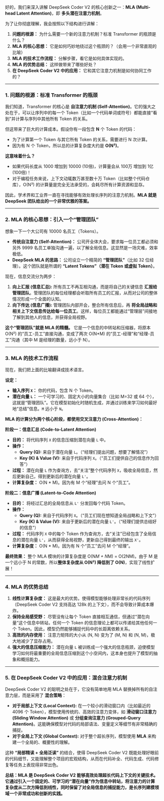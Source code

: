 好的，我们来深入讲解 DeepSeek Coder V2 的核心创新之一：**MLA (Multi-head Latent Attention)**，即 **多头潜在注意力机制**。

为了让你彻底理解，我会按照以下结构进行讲解：
1.  **问题的根源：** 为什么需要一个新的注意力机制？标准 Transformer 的瓶颈是什么？
2.  **MLA 的核心思想：** 它是如何巧妙地绕过这个瓶颈的？（会用一个非常直观的比喻）
3.  **MLA 的技术工作流程：** 分解步骤，看它是如何具体实现的。
4.  **MLA 的优势总结：** 这样做带来了哪些好处？
5.  **在 DeepSeek Coder V2 中的应用：** 它和其它注意力机制是如何协同工作的？

---

### 1. 问题的根源：标准 Transformer 的瓶颈

我们知道，Transformer 的核心是 **自注意力机制 (Self-Attention)**。它的强大之处在于，可以让序列中的每一个 Token（比如一个代码单词或符号）都能直接“看到”并计算与序列中其他所有 Token 的关系。

但这带来了巨大的计算成本。假设你有一段包含 **N** 个 Token 的代码：
*   为了计算第一个 Token 与其它所有 Token 的关系，需要进行 N 次计算。
*   因为有 N 个 Token，所以总的计算复杂度大约是 **O(N²)**。

**这意味着什么？**
*   如果代码长度从 1000 增加到 10000 (10倍)，计算量会从 100万 增加到 1亿 (100倍)！
*   对于编程任务来说，上下文动辄数万甚至数十万 Token（比如整个代码仓库），O(N²) 的计算量是完全无法承受的，会耗尽所有计算资源和显存。

因此，学术界和工业界一直在寻找能够有效处理长序列的注意力机制。**MLA 就是 DeepSeek 团队给出的一个非常优雅的答案。**

---

### 2. MLA 的核心思想：引入一个“管理团队”

想象一下一个大公司有 10000 名员工（Tokens）。

*   **传统自注意力 (Self-Attention)：** 公司开全体大会，要求每一位员工都必须和另外 9999 名员工单独沟通一遍，以了解全局信息。这显然是一场灾难，效率极低。
*   **DeepSeek MLA 的思路：** 公司设立一个精简的 **“管理团队”**（比如 32 位经理）。这个团队就是所谓的 **“Latent Tokens”（潜在 Token 或虚拟 Token）**。

现在，信息交流分为两步：

1.  **向上汇报 (信息汇总):** 所有员工不再互相沟通，而是将自己的关键信息 **汇报给管理团队**。管理团队的每位经理都会听取所有员工的汇报，从而对公司的整体情况形成一个全面的认知。
2.  **向下传达 (信息广播):** 管理团队内部开会，整合所有信息后，再 **将全局战略和相关上下文信息传达给每一位员工**。这样，每位员工都能通过“管理层”间接地了解到其他人的信息，并获得全局视野。

**这个“管理团队”就是 MLA 的精髓。** 它是一个信息的中转站和压缩器，将原本 O(N²) 的“员工-员工”直接沟通，变成了两次 O(N*M) 的“员工-经理”和“经理-员工”沟通（其中 M 是经理的数量，远小于 N）。

---

### 3. MLA 的技术工作流程

现在，我们把上面的比喻翻译成技术语言。

**设定：**
*   **输入序列 `X`：** 你的代码，包含 N 个 Token。
*   **潜在向量 `L`：** 一个可学习的、固定大小的向量集合（比如 M=32 或 64 个），这就是“管理团队”。它在模型初始化时随机生成，并通过训练来学习如何最好地“总结”信息。`M` 远小于 `N`。

**MLA 的计算分为两个核心阶段，都使用交叉注意力 (Cross-Attention)：**

**阶段一：信息汇总 (Code-to-Latent Attention)**
*   **目的：** 将代码序列 `X` 的信息压缩到潜在向量 `L` 中。
*   **操作：**
    *   **Query (Q):** 来自于潜在向量 `L`。（“经理们提出问题，想要了解情况”）
    *   **Key (K) & Value (V):** 来自于代码序列 `X`。（“员工们提供自己的信息作为回答”）
*   **过程：** 潜在向量 `L` 作为查询方，去“关注”整个代码序列 `X`，吸收全局信息，然后更新自己，得到更新后的潜在向量 `L'`。
*   **计算复杂度：** O(N * M)。因为有 M 个“经理”去问 N 个“员工”。

**阶段二：信息广播 (Latent-to-Code Attention)**
*   **目的：** 将经过汇总的全局信息从 `L'` 分发回每个代码 Token。
*   **操作：**
    *   **Query (Q):** 来自于代码序列 `X`。（“员工们现在想知道全局战略和上下文”）
    *   **Key (K) & Value (V):** 来自于更新后的潜在向量 `L'`。（“经理们提供总结好的信息”）
*   **过程：** 代码序列 `X` 中的每个 Token 作为查询方，去“关注”已经包含了全局信息的潜在向量 `L'`，从而获得全局视野，更新自己得到最终的输出 `X'`。
*   **计算复杂度：** O(N * M)。因为有 N 个“员工”去问 M 个“经理”。

**最终效果：**
整个 MLA 模块的计算复杂度是 O(N*M + N*M) = O(2NM)。由于 M 是一个远小于 N 的常数，所以**整体复杂度从 O(N²) 降低到了 O(N)**，实现了线性扩展！

---

### 4. MLA 的优势总结

1.  **线性计算复杂度：** 这是最大的优势。使得模型能够处理非常长的代码序列（DeepSeek Coder V2 支持高达 128k 的上下文），而不会导致计算成本爆炸。
2.  **保持全局感受野：** 尽管没有让每个 Token 直接相互通信，但通过“潜在向量”这个信息中转站，任何一个 Token 的信息理论上都可以传递给其他任何一个 Token。因此，模型仍然能够捕捉代码中的长距离依赖关系。
3.  **高效的内存使用：** 注意力矩阵的大小从 (N, N) 变为了 (M, N) 和 (N, M)，极大地减少了显存占用。
4.  **强大的信息压缩能力：** 潜在向量 `L` 被训练成一个强大的信息瓶颈，迫使模型学习如何将最重要的全局信息压缩到这个小空间内，这本身也提升了模型的抽象和概括能力。

---

### 5. 在 DeepSeek Coder V2 中的应用：混合注意力机制

DeepSeek Coder V2 的聪明之处在于，它没有简单地用 MLA 替换掉所有的自注意力层，而是采用了 **混合策略**：

*   **对于局部上下文 (Local Context):** 在一个较小的滑动窗口内（比如最近的 4096 个 Token），模型使用传统的、高效的注意力变体，如 **滑动窗口注意力 (Sliding Window Attention)** 或 **分组查询注意力 (Grouped-Query Attention)**。这能确保模型对代码的局部语法、变量定义等细节有非常精确的捕捉。
*   **对于全局上下文 (Global Context):** 对于整个超长序列，模型使用 **MLA** 来构建一个全局的、概要性的理解。

这种 **“局部精读 + 全局泛读”** 的结合，使得 DeepSeek Coder V2 既能处理好眼前的代码细节，又能理解整个项目的宏观结构，从而在代码补全、代码生成、代码修复等任务上表现得非常出色。

**总结：MLA 是 DeepSeek Coder V2 能够高效处理超长代码上下文的关键技术。它通过引入一个固定的、可学习的“潜在向量”作为信息中转站，将注意力的计算复杂度从二次方降低到线性，同时保留了对全局信息的捕捉能力，是长序列建模领域一个非常成功和创新的实践。**